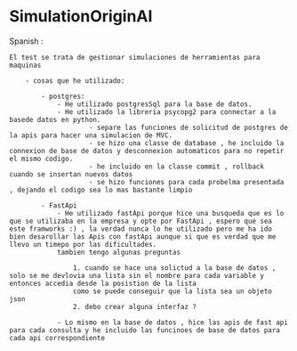 # SimulationOriginAI


Spanish : 

    El test se trata de gestionar simulaciones de herramientas para maquinas
    
        - cosas que he utilizado:

            - postgres:
                - He utilizado postgresSql para la base de datos.
                - He utilizado la libreria psycopg2 para connectar a la basede datos en python.
                        - separe las funciones de solicitud de postgres de la apis para hacer una simulacion de MVC.
                        - se hizo una classe de database , he incluido la connexion de base de datos y desconnexion automaticos para no repetir el mismo codigo.
                        - he incluido en la classe commit , rollback cuando se insertan nuevos datos
                        - se hizo funciones para cada probelma presentada , dejando el codigo sea lo mas bastante limpio
            
            - FastApi
                - He utilizado fastApi porque hice una busqueda que es lo que se utilizaba en la empresa y opte por FastApi , espero que sea este framworks :) , la verdad nunca lo he utilizado pero me ha ido bien desarollar las Apis con fastApi aunque si que es verdad que me llevo un timepo por las dificultades.
                tambien tengo algunas preguntas

                    1. cuando se hace una solictud a la base de datos , solo se me devlovia una lista sin el nombre para cada variable y entonces accedia desde la posistion de la lista
                    como se puede conseguir que la lista sea un objeto json
                    2. debo crear alguna interfaz ?

                - Lo mismo en la base de datos , hice las apis de fast api para cada consulta y he incluido las funcinoes de base de datos para cada api correspondiente 

